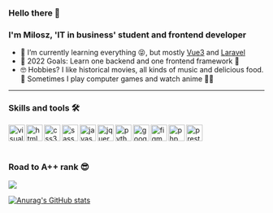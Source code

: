 ### Hello there 👋

### I'm Milosz, 'IT in business' student  and frontend developer

- 🌱 I’m currently learning everything 😝, but mostly [Vue3](https://www.vuejs.org) and [Laravel](https://laravel.com/)
- 📖 2022 Goals: Learn one backend and one frontend framework 🤩
- 🤓 Hobbies? I like historical movies, all kinds of music and delicious food.🤤 Sometimes I play computer games and watch anime 🐱‍👤
***

### Skills and tools 🛠
<img src="https://cdn.jsdelivr.net/gh/devicons/devicon/icons/vscode/vscode-original.svg" align='left' width='32' height='32' alt='visual studio code' />
<img src="https://cdn.jsdelivr.net/gh/devicons/devicon/icons/html5/html5-original.svg" align='left' width='32' height='32' alt='html5' />
<img src="https://cdn.jsdelivr.net/gh/devicons/devicon/icons/css3/css3-original.svg" align='left' width='32' height='32' alt='css3'/>
<img src="https://cdn.jsdelivr.net/gh/devicons/devicon/icons/sass/sass-original.svg" align='left' width='32' height='32' alt='sass' />
<img src="https://cdn.jsdelivr.net/gh/devicons/devicon/icons/javascript/javascript-original.svg" align='left' width='32' height='32' alt='javascript' />
<img src="https://cdn.jsdelivr.net/gh/devicons/devicon/icons/jquery/jquery-original.svg" align='left' width='32' height='32' alt='jquery' />
<img src="https://cdn.jsdelivr.net/gh/devicons/devicon/icons/python/python-original.svg" align='left' width='32' height='32' alt='python' />
<img src="https://cdn.jsdelivr.net/gh/devicons/devicon/icons/google/google-original.svg" align='left' width='32' height='32' alt='google' />
<img src="https://cdn.jsdelivr.net/gh/devicons/devicon/icons/figma/figma-original.svg" align='left' width='32' height='32' alt='figma' />
<img src="https://cdn.jsdelivr.net/gh/devicons/devicon/icons/php/php-original.svg" align='left' width='32' height='32' alt='php' />
<img src='https://seeklogo.com/images/P/prestashop-logo-E97F09416E-seeklogo.com.png' align='left' width='32' height='32' alt='prestashop'/>
<br>
<br>
<br>


### Road to A++ rank 😎 
![](https://us-central1-progress-markdown.cloudfunctions.net/progress/50)
<br>

[![Anurag's GitHub stats](https://github-readme-stats.vercel.app/api?username=miloszbranewicz&show_icons=true&theme=dracula)](https://github.com/anuraghazra/github-readme-stats)
          
          
          
